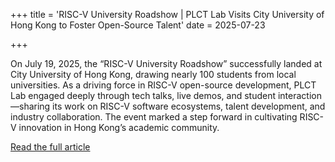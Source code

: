 +++
title = 'RISC-V University Roadshow | PLCT Lab Visits City University of Hong Kong to Foster Open-Source Talent'
date = 2025-07-23

+++

On July 19, 2025, the “RISC-V University Roadshow” successfully landed at City University of Hong Kong, drawing nearly 100 students from local universities. As a driving force in RISC-V open-source development, PLCT Lab engaged deeply through tech talks, live demos, and student interaction—sharing its work on RISC-V software ecosystems, talent development, and industry collaboration. The event marked a step forward in cultivating RISC-V innovation in Hong Kong’s academic community.

[Read the full article](https://mp.weixin.qq.com/s/-PGCCl1k919KtcU8Para1w)